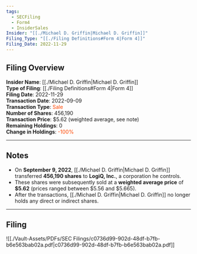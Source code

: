 ```yaml
---
tags:
  - SECFiling
  - Form4
  - InsiderSales
Insider: "[[./Michael D. Griffin|Michael D. Griffin]]"
Filing_Type: "[[./Filing Definitions#Form 4|Form 4]]"
Filing_Date: 2022-11-29
---
```


## Filing Overview

**Insider Name**: [[./Michael D. Griffin|Michael D. Griffin]]  
**Type of Filing**: [[./Filing Definitions#Form 4|Form 4]]  
**Filing Date**: 2022-11-29  
**Transaction Date**: 2022-09-09  
**Transaction Type**: <span style="color:orangered">Sale</span>  
**Number of Shares**: 456,190  
**Transaction Price**: $5.62 (weighted average, see note)  
**Remaining Holdings**: 0  
**Change in Holdings**: <span style="color:orangered">-100%</span>  

---

## Notes

- On **September 9, 2022**, [[./Michael D. Griffin|Michael D. Griffin]] transferred **456,190 shares** to **LogiQ, Inc.**, a corporation he controls.  
- These shares were subsequently sold at a **weighted average price** of **$5.62** (prices ranged between $5.56 and $5.665).  
- After the transactions, [[./Michael D. Griffin|Michael D. Griffin]] no longer holds any direct or indirect shares.  

---

## Filing

![[./Vault-Assets/PDFs/SEC Filings/c0736d99-902d-48df-b7fb-b6e563bab02a.pdf|c0736d99-902d-48df-b7fb-b6e563bab02a.pdf]]
